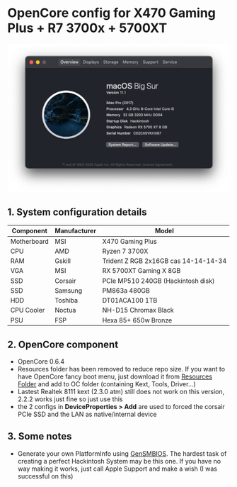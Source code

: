 # OpenCore config for X470 Gaming Plus + R7 3700x + 5700XT 
![About this mac](about.png)
## 1. System configuration details
| Component        | Manufacturer        | Model
| ---------------- | ------------        | -----
| Motherboard      | MSI                 | X470 Gaming Plus
| CPU              | AMD                 | Ryzen 7 3700X
| RAM              | Gskill              | Trident Z RGB 2x16GB cas 14-14-14-34
| VGA              | MSI                 | RX 5700XT Gaming X 8GB
| SSD              | Corsair             | PCIe MP510 240GB (Hackintosh disk)
| SSD              | Samsung             | PM863a 480GB
| HDD              | Toshiba             | DT01ACA100 1TB
| CPU Cooler       | Noctua              | NH-D15 Chromax Black
| PSU              | FSP                 | Hexa 85+ 650w Bronze
## 2. OpenCore component
* OpenCore 0.6.4
* Resources folder has been removed to reduce repo size. If you want to have OpenCore fancy boot menu, just download it from [Resources Folder](https://github.com/acidanthera/OcBinaryData) and add to OC folder (containing Kext, Tools, Driver...)
* Lastest Realtek 8111 kext (2.3.0 atm)  still does not work on this version, 2.2.2 works just fine so just use this 
* the 2 configs in **DeviceProperties > Add** are used to forced the corsair PCIe SSD and the LAN as native/internal device
## 3. Some notes
* Generate your own PlatformInfo using [GenSMBIOS](https://github.com/corpnewt/GenSMBIOS). The hardest task of creating a perfect Hackintosh System may be this one. If you have no way making it works, just call Apple Support and make a wish (I was successful on this) 

